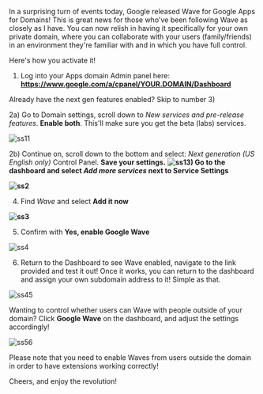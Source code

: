 <!---
title: "Google enables Wave for Apps domains"
date: "2010-05-20"
categories:
  - "guides"
  - "social-media"
tags:
  - "apps"
  - "apps-for-domain"
  - "gapps"
  - "google"
  - "wave"
--->

In a surprising turn of events today, Google released Wave for Google Apps for Domains! This is great news for those who've been following Wave as closely as I have. You can now relish in having it specifically for your own private domain, where you can collaborate with your users (family/friends) in an environment they're familiar with and in which you have full control.

Here's how you activate it!

1) Log into your Apps domain Admin panel here: **https://www.google.com/a/cpanel/YOUR.DOMAIN/Dashboard**

Already have the next gen features enabled? Skip to number 3)

2a) Go to Domain settings, scroll down to _New services and pre-release features_. **Enable both**. This'll make sure you get the beta (labs) services.

![ss11](/wp-content/uploads/2010/05/Screenshot-1.png "Screenshot-1")

2b) Continue on, scroll down to the bottom and select: _Next generation_ _(US English only)_ Control Panel. **Save your settings.** **![ss1](/wp-content/uploads/2010/05/Screenshot1.png "Screenshot")3) Go to the dashboard and select _Add more services_ next to Service Settings**

**![ss2](/wp-content/uploads/2010/05/Screenshot-2.png "Screenshot-2")**

4) Find _Wave_ and select **Add it now**

**![ss3](/wp-content/uploads/2010/05/Screenshot-31.png "Screenshot-3")**

5) Confirm with **Yes, enable Google Wave**

![ss4](/wp-content/uploads/2010/05/Screenshot-4-300x151.png "Screenshot-4")

6) Return to the Dashboard to see Wave enabled, navigate to the link provided and test it out! Once it works, you can return to the dashboard and assign your own subdomain address to it! Simple as that.

![ss45](/wp-content/uploads/2010/05/Screenshot-5.png "Screenshot-5")

Wanting to control whether users can Wave with people outside of your domain? Click **Google Wave** on the dashboard, and adjust the settings accordingly!

![ss56](/wp-content/uploads/2010/05/Screenshot-6-300x120.png "Screenshot-6")

Please note that you need to enable Waves from users outside the domain in order to have extensions working correctly!

Cheers, and enjoy the revolution!
